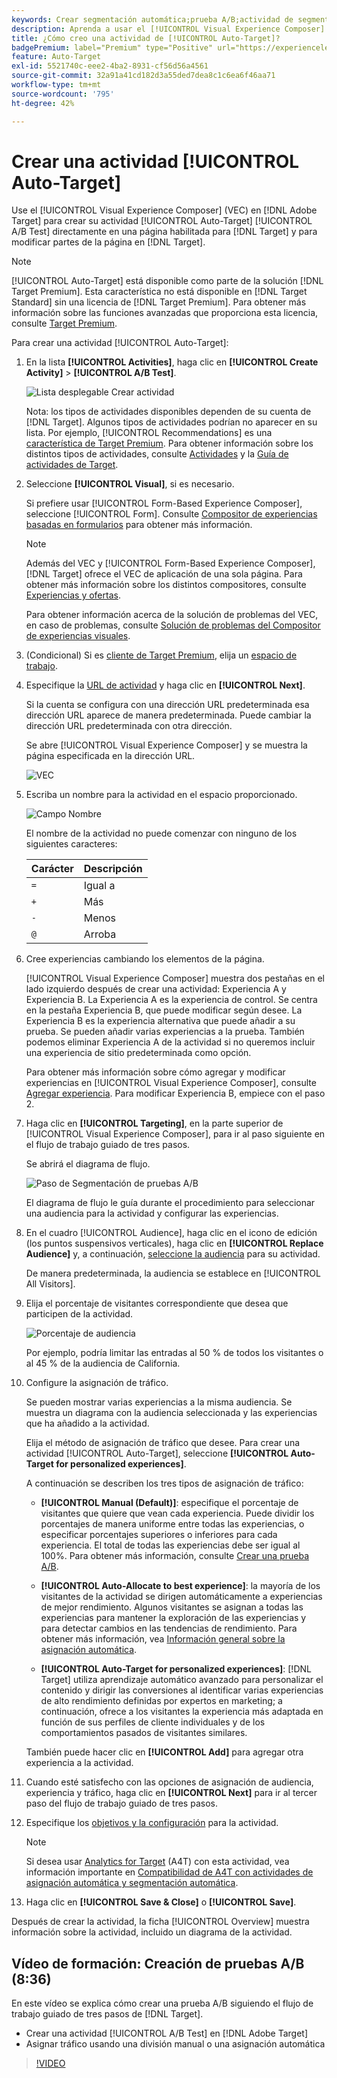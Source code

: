 ```yaml
---
keywords: Crear segmentación automática;prueba A/B;actividad de segmentación automática;nueva actividad a/b;segmentación automática;segmentación automática para experiencias personalizadas;personalizado;optimización
description: Aprenda a usar el [!UICONTROL Visual Experience Composer] (VEC) en  [!DNL Adobe Target] para crear una actividad de prueba A/B de [!UICONTROL Auto-Target].
title: ¿Cómo creo una actividad de [!UICONTROL Auto-Target]?
badgePremium: label="Premium" type="Positive" url="https://experienceleague.adobe.com/docs/target/using/introduction/intro.html?lang=es#premium newtab=true" tooltip="Consulte qué se incluye en Target Premium."
feature: Auto-Target
exl-id: 5521740c-eee2-4ba2-8931-cf56d56a4561
source-git-commit: 32a91a41cd182d3a55ded7dea8c1c6ea6f46aa71
workflow-type: tm+mt
source-wordcount: '795'
ht-degree: 42%

---
```


# Crear una actividad [!UICONTROL Auto-Target]

Use el [!UICONTROL Visual Experience Composer] (VEC) en [!DNL Adobe Target] para crear su actividad [!UICONTROL Auto-Target] [!UICONTROL A/B Test] directamente en una página habilitada para [!DNL Target] y para modificar partes de la página en [!DNL Target].

>[!NOTE]
>
>[!UICONTROL Auto-Target] está disponible como parte de la solución [!DNL Target Premium]. Esta característica no está disponible en [!DNL Target Standard] sin una licencia de [!DNL Target Premium]. Para obtener más información sobre las funciones avanzadas que proporciona esta licencia, consulte [Target Premium](/help/main/c-intro/intro.md).

Para crear una actividad [!UICONTROL Auto-Target]:

1. En la lista **[!UICONTROL Activities]**, haga clic en **[!UICONTROL Create Activity]** > **[!UICONTROL A/B Test]**.

   ![Lista desplegable Crear actividad](/help/main/c-activities/t-test-ab/t-test-create-ab/assets/ab_select-new.png)

   Nota: los tipos de actividades disponibles dependen de su cuenta de [!DNL Target]. Algunos tipos de actividades podrían no aparecer en su lista. Por ejemplo, [!UICONTROL Recommendations] es una [característica de Target Premium](/help/main/c-intro/intro.md#premium). Para obtener información sobre los distintos tipos de actividades, consulte [Actividades](/help/main/c-activities/activities.md) y la [Guía de actividades de Target](/help/main/c-activities/target-activities-guide.md).

1. Seleccione **[!UICONTROL Visual]**, si es necesario.

   Si prefiere usar [!UICONTROL Form-Based Experience Composer], seleccione [!UICONTROL Form]. Consulte [Compositor de experiencias basadas en formularios](/help/main/c-experiences/form-experience-composer.md) para obtener más información.

   >[!NOTE]
   >
   >Además del VEC y [!UICONTROL Form-Based Experience Composer], [!DNL Target] ofrece el VEC de aplicación de una sola página. Para obtener más información sobre los distintos compositores, consulte [Experiencias y ofertas](/help/main/c-experiences/experiences.md).
   >
   >Para obtener información acerca de la solución de problemas del VEC, en caso de problemas, consulte [Solución de problemas del Compositor de experiencias visuales](/help/main/c-experiences/c-visual-experience-composer/r-troubleshoot-composer/troubleshoot-composer.md).

1. (Condicional) Si es [cliente de Target Premium](/help/main/c-intro/intro.md#premium), elija un [espacio de trabajo](/help/main/administrating-target/c-user-management/property-channel/property-channel.md).

1. Especifique la [URL de actividad](/help/main/c-activities/t-test-ab/t-test-create-ab/ab-activity-url.md) y haga clic en **[!UICONTROL Next]**.

   Si la cuenta se configura con una dirección URL predeterminada esa dirección URL aparece de manera predeterminada. Puede cambiar la dirección URL predeterminada con otra dirección.

   Se abre [!UICONTROL Visual Experience Composer] y se muestra la página especificada en la dirección URL.

   ![VEC](/help/main/c-activities/t-test-ab/t-test-create-ab/assets/vec-new.png)

1. Escriba un nombre para la actividad en el espacio proporcionado.

   ![Campo Nombre](/help/main/c-activities/t-test-ab/t-test-create-ab/assets/ab_newname-new.png)

   El nombre de la actividad no puede comenzar con ninguno de los siguientes caracteres:

   | Carácter | Descripción |
   |--- |--- |
   | `=` | Igual a |
   | `+` | Más |
   | `-` | Menos |
   | `@` | Arroba |

1. Cree experiencias cambiando los elementos de la página.

   [!UICONTROL Visual Experience Composer] muestra dos pestañas en el lado izquierdo después de crear una actividad: Experiencia A y Experiencia B. La Experiencia A es la experiencia de control. Se centra en la pestaña Experiencia B, que puede modificar según desee. La Experiencia B es la experiencia alternativa que puede añadir a su prueba. Se pueden añadir varias experiencias a la prueba. También podemos eliminar Experiencia A de la actividad si no queremos incluir una experiencia de sitio predeterminada como opción.

   Para obtener más información sobre cómo agregar y modificar experiencias en [!UICONTROL Visual Experience Composer], consulte [Agregar experiencia](/help/main/c-activities/t-test-ab/t-test-create-ab/ab-add-experience.md). Para modificar Experiencia B, empiece con el paso 2.

1. Haga clic en **[!UICONTROL Targeting]**, en la parte superior de [!UICONTROL Visual Experience Composer], para ir al paso siguiente en el flujo de trabajo guiado de tres pasos.

   Se abrirá el diagrama de flujo.

   ![Paso de Segmentación de pruebas A/B](/help/main/c-activities/t-test-ab/t-test-create-ab/assets/ab_flow-new.png)

   El diagrama de flujo le guía durante el procedimiento para seleccionar una audiencia para la actividad y configurar las experiencias.

1. En el cuadro [!UICONTROL Audience], haga clic en el icono de edición (los puntos suspensivos verticales), haga clic en **[!UICONTROL Replace Audience]** y, a continuación, [seleccione la audiencia](/help/main/c-activities/t-test-ab/t-test-create-ab/ab-audience.md) para su actividad.

   De manera predeterminada, la audiencia se establece en [!UICONTROL All Visitors].

1. Elija el porcentaje de visitantes correspondiente que desea que participen de la actividad.

   ![Porcentaje de audiencia](/help/main/c-activities/t-test-ab/t-test-create-ab/assets/audperc-new.png)

   Por ejemplo, podría limitar las entradas al 50 % de todos los visitantes o al 45 % de la audiencia de California.

1. Configure la asignación de tráfico.

   Se pueden mostrar varias experiencias a la misma audiencia. Se muestra un diagrama con la audiencia seleccionada y las experiencias que ha añadido a la actividad.

   Elija el método de asignación de tráfico que desee. Para crear una actividad [!UICONTROL Auto-Target], seleccione **[!UICONTROL Auto-Target for personalized experiences]**.

   A continuación se describen los tres tipos de asignación de tráfico:

   * **[!UICONTROL Manual (Default)]**: especifique el porcentaje de visitantes que quiere que vean cada experiencia. Puede dividir los porcentajes de manera uniforme entre todas las experiencias, o especificar porcentajes superiores o inferiores para cada experiencia. El total de todas las experiencias debe ser igual al 100%. Para obtener más información, consulte [Crear una prueba A/B](/help/main/c-activities/t-test-ab/t-test-create-ab/test-create-ab.md).

   * **[!UICONTROL Auto-Allocate to best experience]**: la mayoría de los visitantes de la actividad se dirigen automáticamente a experiencias de mejor rendimiento. Algunos visitantes se asignan a todas las experiencias para mantener la exploración de las experiencias y para detectar cambios en las tendencias de rendimiento. Para obtener más información, vea [Información general sobre la asignación automática](/help/main/c-activities/automated-traffic-allocation/automated-traffic-allocation.md).

   * **[!UICONTROL Auto-Target for personalized experiences]**: [!DNL Target] utiliza aprendizaje automático avanzado para personalizar el contenido y dirigir las conversiones al identificar varias experiencias de alto rendimiento definidas por expertos en marketing; a continuación, ofrece a los visitantes la experiencia más adaptada en función de sus perfiles de cliente individuales y de los comportamientos pasados de visitantes similares.

   También puede hacer clic en **[!UICONTROL Add]** para agregar otra experiencia a la actividad.

1. Cuando esté satisfecho con las opciones de asignación de audiencia, experiencia y tráfico, haga clic en **[!UICONTROL Next]** para ir al tercer paso del flujo de trabajo guiado de tres pasos.

1. Especifique los [objetivos y la configuración](/help/main/c-activities/t-test-ab/t-test-create-ab/ab-goals-and-settings.md) para la actividad.

   >[!NOTE]
   >
   >Si desea usar [Analytics for Target](/help/main/c-integrating-target-with-mac/a4t/a4t.md) (A4T) con esta actividad, vea información importante en [Compatibilidad de A4T con actividades de asignación automática y segmentación automática](/help/main/c-integrating-target-with-mac/a4t/a4t-at-aa.md).

1. Haga clic en **[!UICONTROL Save & Close]** o **[!UICONTROL Save]**.

Después de crear la actividad, la ficha [!UICONTROL Overview] muestra información sobre la actividad, incluido un diagrama de la actividad.

## Vídeo de formación: Creación de pruebas A/B (8:36)

En este vídeo se explica cómo crear una prueba A/B siguiendo el flujo de trabajo guiado de tres pasos de [!DNL Target].

* Crear una actividad [!UICONTROL A/B Test] en [!DNL Adobe Target]
* Asignar tráfico usando una división manual o una asignación automática

>[!VIDEO](https://video.tv.adobe.com/v/17391)

